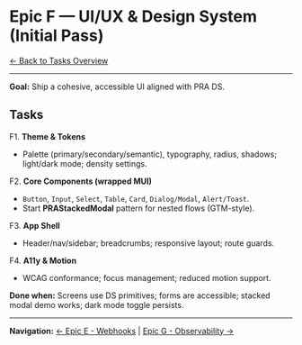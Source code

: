# Epic F — UI/UX & Design System (Initial Pass)

[← Back to Tasks Overview](./Readme.md)

---

**Goal:** Ship a cohesive, accessible UI aligned with PRA DS.

## Tasks

F1. **Theme & Tokens**

* Palette (primary/secondary/semantic), typography, radius, shadows; light/dark mode; density settings.

F2. **Core Components (wrapped MUI)**

* `Button`, `Input`, `Select`, `Table`, `Card`, `Dialog/Modal`, `Alert/Toast`.
* Start **PRAStackedModal** pattern for nested flows (GTM-style).

F3. **App Shell**

* Header/nav/sidebar; breadcrumbs; responsive layout; route guards.

F4. **A11y & Motion**

* WCAG conformance; focus management; reduced motion support.

**Done when:** Screens use DS primitives; forms are accessible; stacked modal demo works; dark mode toggle persists.

---

**Navigation:** [← Epic E - Webhooks](./05-epic-e-webhooks.md) | [Epic G - Observability →](./07-epic-g-observability.md)